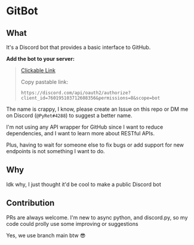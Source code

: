 # GitBot

## What

It's a Discord bot that provides a basic interface to GitHub.

**Add the bot to your server:**
> [Clickable Link](https://discord.com/api/oauth2/authorize?client_id=760195103712608356&permissions=8&scope=bot)
>
> Copy pastable link:
>
> ```https://discord.com/api/oauth2/authorize?client_id=760195103712608356&permissions=8&scope=bot```

The name is crappy, I know, please create an Issue on this repo or DM me on
Discord (`@PyRet#4288`) to suggest a better name.

I'm not using any API wrapper for GitHub since I want to reduce dependencies, and I want to
learn more about RESTful APIs.

Plus, having to wait for someone else to fix bugs or add support for new
endpoints is not something I want to do.

## Why

Idk why, I just thought it'd be cool to make a public Discord bot

## Contribution

PRs are always welcome. I'm new to async python, and discord.py, so my code
could prolly use some improving or suggestions

Yes, we use branch main btw 😎
